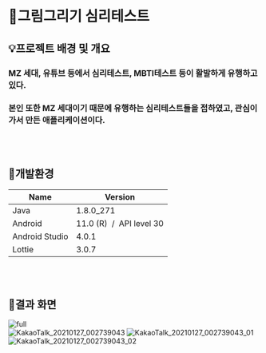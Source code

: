 # :art:그림그리기 심리테스트 

## :bulb:프로젝트 배경 및 개요
### MZ 세대, 유튜브 등에서 심리테스트, MBTI테스트 등이 활발하게 유행하고 있다.
### 본인 또한 MZ 세대이기 때문에 유행하는 심리테스트들을 접하였고, 관심이 가서 만든 애플리케이션이다.
<br>
<br>

## :hammer:개발환경

<table class="tg">
<thead>
  <tr>
    <th class="tg-0pky">Name</th>
    <th class="tg-0pky">Version</th>
  </tr>
</thead>
<tbody>
  <tr>
    <td class="tg-ncd7">Java</td>
    <td class="tg-0pky">1.8.0_271</td>
  </tr>
  <tr>
    <td class="tg-ncd7">Android</td>
    <td class="tg-0pky">11.0 (R)&nbsp;&nbsp;/&nbsp;&nbsp;API level 30</td>
  </tr>
  <tr>
    <td class="tg-ncd7">Android Studio</td>
    <td class="tg-0pky">4.0.1</td>
  </tr>
  <tr>
    <td class="tg-0lax">Lottie</td>
    <td class="tg-0lax">3.0.7</td>
  </tr>
</tbody>
</table>

<br><br>
## :triangular_flag_on_post:결과 화면

![full](https://user-images.githubusercontent.com/56735744/105862126-ca15f500-6032-11eb-8733-4e8ef91fc5ab.gif)    
![KakaoTalk_20210127_002739043](https://user-images.githubusercontent.com/56735744/105866341-3b57a700-6037-11eb-8f2f-dba5cecc798d.jpg)  ![KakaoTalk_20210127_002739043_01](https://user-images.githubusercontent.com/56735744/105866334-3a267a00-6037-11eb-85dc-3c143ac3bd57.jpg)  ![KakaoTalk_20210127_002739043_02](https://user-images.githubusercontent.com/56735744/105866339-3abf1080-6037-11eb-89ee-cf37ac7e5460.jpg)

